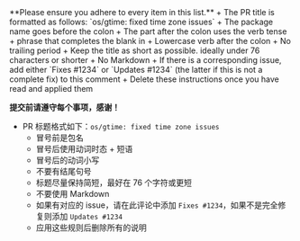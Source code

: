 <div style="display: inline;float: left">
  **Please ensure you adhere to every item in this list.**
  + The PR title is formatted as follows: `os/gtime: fixed time zone issues`
    + The package name goes before the colon
    + The part after the colon uses the verb tense + phrase that completes the blank in
    + Lowercase verb after the colon
    + No trailing period
    + Keep the title as short as possible. ideally under 76 characters or shorter
  + No Markdown
  + If there is a corresponding issue, add either `Fixes #1234` or `Updates #1234`
    (the latter if this is not a complete fix) to this comment
  + Delete these instructions once you have read and applied them

</div>

<div style="display: inline;float: right">

  **提交前请遵守每个事项，感谢！**
  + PR 标题格式如下：`os/gtime: fixed time zone issues`
    + 冒号前是包名
    + 冒号后使用动词时态 + 短语
    + 冒号后的动词小写
    + 不要有结尾句号
    + 标题尽量保持简短，最好在 76 个字符或更短
    + 不要使用 Markdown
    + 如果有对应的 issue，请在此评论中添加 `Fixes #1234`，如果不是完全修复则添加 `Updates #1234`
    + 应用这些规则后删除所有的说明

</div>
